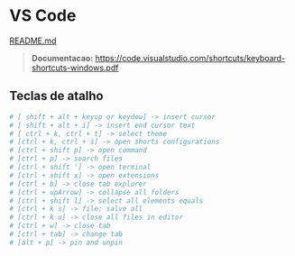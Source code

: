 # VS Code

[README.md](../README.md)

> **Documentacao:** https://code.visualstudio.com/shortcuts/keyboard-shortcuts-windows.pdf

## Teclas de atalho

```bash
# [ shift + alt + keyup or keydow] -> insert cursor
# [ shift + alt + i] -> insert end cursor text
# [ ctrl + k, ctrl + t] -> select theme
# [ctrl + k, ctrl + s] -> open shorts configurations
# [ctrl + shift p] -> open command
# [ctrl + p] -> search files
# [ctrl + shift '] -> open terminal
# [ctrl + shift x] -> open extensions
# [ctrl + b] -> close tab explorer
# [ctrl + upArrow] -> collapse all folders
# [ctrl + shift l] -> select all elements equals
# [ctrl + k s] -> file: salve all
# [ctrl + k u] -> close all files in editor
# [ctrl + w] -> close tab
# [ctrl + tab] -> change tab
# [alt + p] -> pin and unpin
```
